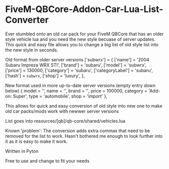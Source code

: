 # FiveM-QBCore-Addon-Car-Lua-List-Converter
Ever stumbled onto an old car pack for your FiveM QBCore that has an older style vehicle lua and you need the new style becuase of server updates. 
This quick and easy file allows you to change a big list of old style list into the new style in seconds.

Old format from older server versions
 ['subwrx'] = {
        ['name'] = '2004 Subaru Impreza WRX STI',
        ['brand'] = 'subaru',
        ['model'] = 'subwrx',
        ['price'] = 130000,
        ['category'] = 'subaru',
        ['categoryLabel'] = 'subaru',
        ['hash'] = `subwrx`,
        ['shop'] = 'luxury',
    },

New format used in more up-to-date server versions (empty entry down below)
{ model = '',  name = '',  brand = '', price = 100000, category = 'Add-on: Super', type = 'automobile', shop = 'import' },

This allows for quick and easy conversion of old style into new one to make old car packs/mods work with newwer server versions

List goes into resources/[qb]/qb-core/shared/vehicles.lua

Known 'problem': The conversion adds extra commas that need to be removed for the list to work. Hasn't bothered me enough to look further into it as it is easy to make it work.

Written in Pyton

Free to use and change to fit your needs
